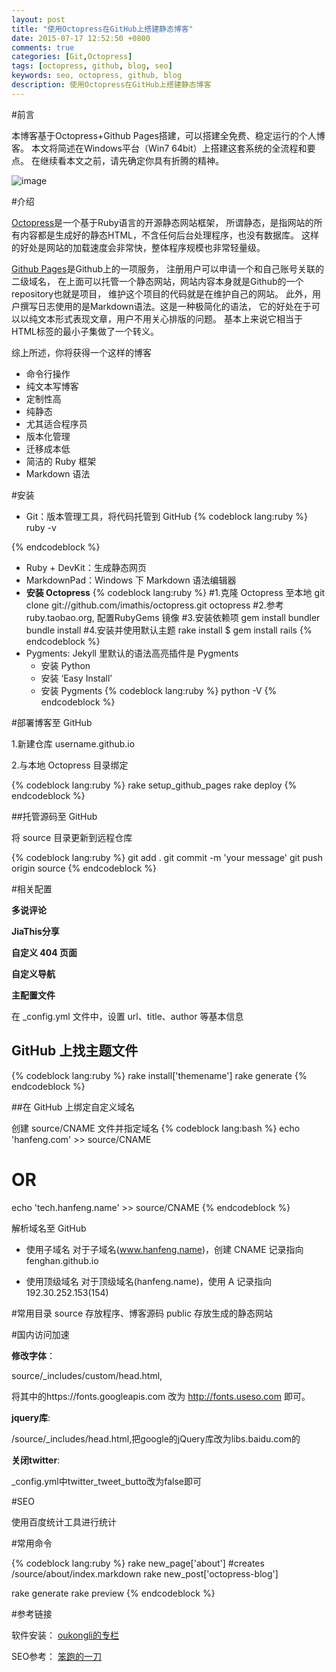 ```yaml
---
layout: post
title: "使用Octopress在GitHub上搭建静态博客"
date: 2015-07-17 12:52:50 +0800
comments: true
categories: [Git,Octopress]
tags: [octopress, github, blog, seo]
keywords: seo, octopress, github, blog
description: 使用Octopress在GitHub上搭建静态博客
---
```


#前言

本博客基于Octopress+Github Pages搭建，可以搭建全免费、稳定运行的个人博客。 本文将简述在Windows平台（Win7 64bit）上搭建这套系统的全流程和要点。 在继续看本文之前，请先确定你具有折腾的精神。

![image](http://7xkc1x.com1.z0.glb.clouddn.com/ctooctopress.jpg)

#介绍

[Octopress](https://github.com/imathis/octopress)是一个基于Ruby语言的开源静态网站框架， 所谓静态，是指网站的所有内容都是生成好的静态HTML，不含任何后台处理程序，也没有数据库。 这样的好处是网站的加载速度会非常快，整体程序规模也非常轻量级。

[Github Pages](https://pages.github.com/)是Github上的一项服务， 注册用户可以申请一个和自己账号关联的二级域名， 在上面可以托管一个静态网站，网站内容本身就是Github的一个repository也就是项目， 维护这个项目的代码就是在维护自己的网站。
此外，用户撰写日志使用的是Markdown语法。这是一种极简化的语法， 它的好处在于可以以纯文本形式表现文章，用户不用关心排版的问题。 基本上来说它相当于HTML标签的最小子集做了一个转义。

综上所述，你将获得一个这样的博客

- 命令行操作		
- 纯文本写博客		
- 定制性高				
- 纯静态				
- 尤其适合程序员
- 版本化管理
- 迁移成本低
- 简洁的 Ruby 框架
- Markdown 语法

#安装
- Git：版本管理工具，将代码托管到 GitHub
{% codeblock lang:ruby %}
ruby -v

{% endcodeblock %}
- Ruby + DevKit：生成静态网页
- MarkdownPad：Windows 下 Markdown 语法编辑器
- **安装 Octopress**
{% codeblock lang:ruby %}
#1.克隆 Octopress 至本地
git clone git://github.com/imathis/octopress.git octopress
#2.参考 ruby.taobao.org, 配置RubyGems 镜像
#3.安装依赖项
gem install bundler
bundle install
#4.安装并使用默认主题
rake install
$ gem install rails
{% endcodeblock %}
- Pygments: Jekyll 里默认的语法高亮插件是 Pygments
	- 安装 Python
	- 安装 ‘Easy Install’
	- 安装 Pygments
{% codeblock lang:ruby %}
python -V
{% endcodeblock %}

#部署博客至 GitHub

1.新建仓库
	username.github.io

2.与本地 Octopress 目录绑定

{% codeblock lang:ruby %}
rake setup_github_pages
rake deploy
{% endcodeblock %}

##托管源码至 GitHub

将 source 目录更新到远程仓库

{% codeblock lang:ruby %}
git add .
git commit -m 'your message'
git push origin source
{% endcodeblock %}

#相关配置

**多说评论**

**JiaThis分享**

**自定义 404 页面**

**自定义导航**

**主配置文件**

在 _config.yml 文件中，设置 url、title、author 等基本信息

## GitHub 上找主题文件

{% codeblock lang:ruby %}
rake install['themename']
rake generate
{% endcodeblock %}

##在 GitHub 上绑定自定义域名

创建 source/CNAME 文件并指定域名
{% codeblock lang:bash  %}
echo 'hanfeng.com' >> source/CNAME
# OR
echo 'tech.hanfeng.name' >> source/CNAME
{% endcodeblock %}


解析域名至 GitHub

- 使用子域名
对于子域名(www.hanfeng.name)，创建 CNAME 记录指向 fenghan.github.io

- 使用顶级域名
对于顶级域名(hanfeng.name)，使用 A 记录指向 192.30.252.153(154)

#常用目录
source  存放程序、博客源码
public  存放生成的静态网站

#国内访问加速

**修改字体**：

source/_includes/custom/head.html, 

将其中的https://fonts.googleapis.com 改为 http://fonts.useso.com 即可。

**jquery库**:

/source/_includes/head.html,把google的jQuery库改为libs.baidu.com的

**关闭twitter**: 

_config.yml中twitter_tweet_butto改为false即可

#SEO

使用百度统计工具进行统计

#常用命令

{% codeblock lang:ruby %}
rake new_page['about']			#creates /source/about/index.markdown
rake new_post['octopress-blog'] 

rake generate
rake preview
{% endcodeblock %}

#参考链接

软件安装： [oukongli的专栏](http://blog.csdn.net/kong5090041/article/details/38408211)

SEO参考： [笨跑的一刀](http://yidao620c.github.io/blog/20150318/octopress-blog.html)
